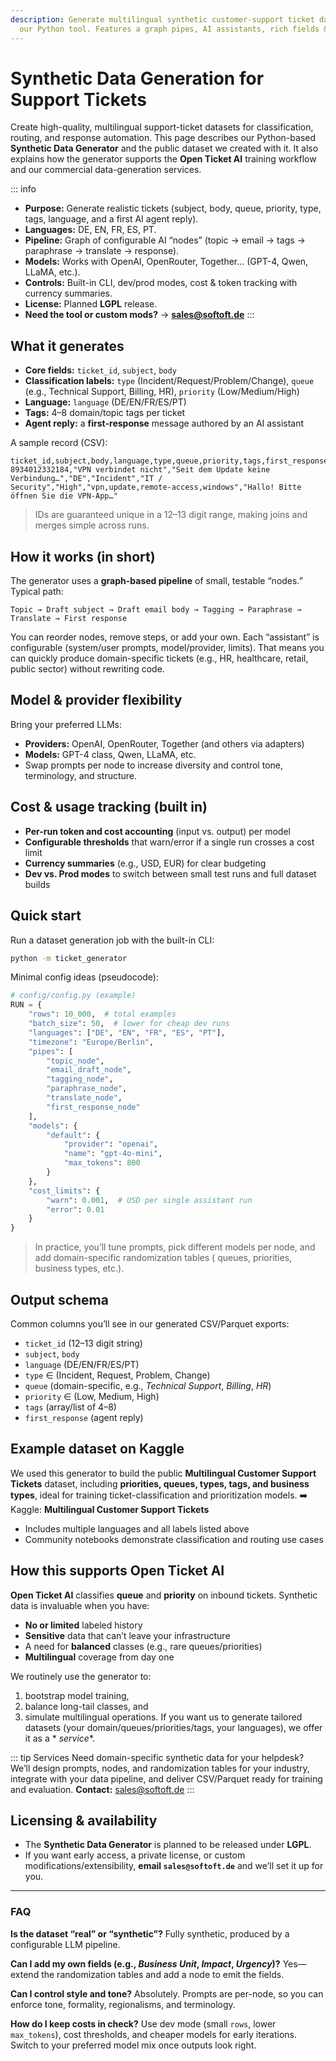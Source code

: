 ```yaml
---
description: Generate multilingual synthetic customer-support ticket datasets with
  our Python tool. Features a graph pipes, AI assistants, rich fields & cost tracking.
---
```


# Synthetic Data Generation for Support Tickets

<WaitlistSignupForm />

Create high-quality, multilingual support-ticket datasets for classification, routing, and response automation.
This page describes our Python-based **Synthetic Data Generator** and the public dataset we created with it. It also
explains how the generator supports the **Open Ticket AI** training workflow and our commercial data-generation
services.

::: info

- **Purpose:** Generate realistic tickets (subject, body, queue, priority, type, tags, language, and a first AI agent
  reply).
- **Languages:** DE, EN, FR, ES, PT.
- **Pipeline:** Graph of configurable AI “nodes” (topic → email → tags → paraphrase → translate → response).
- **Models:** Works with OpenAI, OpenRouter, Together… (GPT-4, Qwen, LLaMA, etc.).
- **Controls:** Built-in CLI, dev/prod modes, cost & token tracking with currency summaries.
- **License:** Planned **LGPL** release.
- **Need the tool or custom mods?** → **sales@softoft.de**
  :::

## What it generates

- **Core fields:** `ticket_id`, `subject`, `body`
- **Classification labels:** `type` (Incident/Request/Problem/Change), `queue` (e.g., Technical Support, Billing, HR),
  `priority` (Low/Medium/High)
- **Language:** `language` (DE/EN/FR/ES/PT)
- **Tags:** 4–8 domain/topic tags per ticket
- **Agent reply:** a **first-response** message authored by an AI assistant

A sample record (CSV):

```csv
ticket_id,subject,body,language,type,queue,priority,tags,first_response
8934012332184,"VPN verbindet nicht","Seit dem Update keine Verbindung…","DE","Incident","IT / Security","High","vpn,update,remote-access,windows","Hallo! Bitte öffnen Sie die VPN-App…"
```

> IDs are guaranteed unique in a 12–13 digit range, making joins and merges simple across runs.

## How it works (in short)

The generator uses a **graph-based pipeline** of small, testable “nodes.” Typical path:

```
Topic → Draft subject → Draft email body → Tagging → Paraphrase → Translate → First response
```

You can reorder nodes, remove steps, or add your own. Each “assistant” is configurable (system/user prompts,
model/provider, limits). That means you can quickly produce domain-specific tickets (e.g., HR, healthcare, retail,
public sector) without rewriting code.

## Model & provider flexibility

Bring your preferred LLMs:

* **Providers:** OpenAI, OpenRouter, Together (and others via adapters)
* **Models:** GPT-4 class, Qwen, LLaMA, etc.
* Swap prompts per node to increase diversity and control tone, terminology, and structure.

## Cost & usage tracking (built in)

* **Per-run token and cost accounting** (input vs. output) per model
* **Configurable thresholds** that warn/error if a single run crosses a cost limit
* **Currency summaries** (e.g., USD, EUR) for clear budgeting
* **Dev vs. Prod modes** to switch between small test runs and full dataset builds

## Quick start

Run a dataset generation job with the built-in CLI:

```bash
python -m ticket_generator
```

Minimal config ideas (pseudocode):

```python
# config/config.py (example)
RUN = {
    "rows": 10_000,  # total examples
    "batch_size": 50,  # lower for cheap dev runs
    "languages": ["DE", "EN", "FR", "ES", "PT"],
    "timezone": "Europe/Berlin",
    "pipes": [
        "topic_node",
        "email_draft_node",
        "tagging_node",
        "paraphrase_node",
        "translate_node",
        "first_response_node"
    ],
    "models": {
        "default": {
            "provider": "openai",
            "name": "gpt-4o-mini",
            "max_tokens": 800
        }
    },
    "cost_limits": {
        "warn": 0.001,  # USD per single assistant run
        "error": 0.01
    }
}
```

> In practice, you’ll tune prompts, pick different models per node, and add domain-specific randomization tables (
> queues, priorities, business types, etc.).

## Output schema

Common columns you’ll see in our generated CSV/Parquet exports:

* `ticket_id` (12–13 digit string)
* `subject`, `body`
* `language` (DE/EN/FR/ES/PT)
* `type` ∈ (Incident, Request, Problem, Change)
* `queue` (domain-specific, e.g., *Technical Support*, *Billing*, *HR*)
* `priority` ∈ (Low, Medium, High)
* `tags` (array/list of 4–8)
* `first_response` (agent reply)

## Example dataset on Kaggle

We used this generator to build the public **Multilingual Customer Support Tickets** dataset, including **priorities,
queues, types, tags, and business types**, ideal for training ticket-classification and prioritization models.
➡️ Kaggle: **Multilingual Customer Support Tickets**

* Includes multiple languages and all labels listed above
* Community notebooks demonstrate classification and routing use cases

## How this supports Open Ticket AI

**Open Ticket AI** classifies **queue** and **priority** on inbound tickets. Synthetic data is invaluable when you have:

* **No or limited** labeled history
* **Sensitive** data that can’t leave your infrastructure
* A need for **balanced** classes (e.g., rare queues/priorities)
* **Multilingual** coverage from day one

We routinely use the generator to:

1. bootstrap model training,
2. balance long-tail classes, and
3. simulate multilingual operations.
   If you want us to generate tailored datasets (your domain/queues/priorities/tags, your languages), we offer it as a *
   *service**.

\::: tip Services
Need domain-specific synthetic data for your helpdesk? We’ll design prompts, nodes, and randomization tables for your
industry, integrate with your data pipeline, and deliver CSV/Parquet ready for training and evaluation.
**Contact:** [sales@softoft.de](mailto:sales@softoft.de)
\:::

## Licensing & availability

* The **Synthetic Data Generator** is planned to be released under **LGPL**.
* If you want early access, a private license, or custom modifications/extensibility, **email `sales@softoft.de`** and
  we’ll set it up for you.

---

### FAQ

**Is the dataset “real” or “synthetic”?**
Fully synthetic, produced by a configurable LLM pipeline.

**Can I add my own fields (e.g., *Business Unit*, *Impact*, *Urgency*)?**
Yes—extend the randomization tables and add a node to emit the fields.

**Can I control style and tone?**
Absolutely. Prompts are per-node, so you can enforce tone, formality, regionalisms, and terminology.

**How do I keep costs in check?**
Use dev mode (small `rows`, lower `max_tokens`), cost thresholds, and cheaper models for early iterations. Switch to
your preferred model mix once outputs look right.

